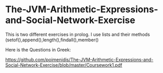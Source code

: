 # The-JVM-Arithmetic-Expressions-and-Social-Network-Exercise
This is two different exercises in prolog. I use lists and their methods (setof(),append(),length(),findall(),member()

Here is the Questions in Greek:

https://github.com/poimenidis/The-JVM-Arithmetic-Expressions-and-Social-Network-Exercise/blob/master/Coursework1.pdf
